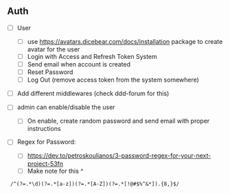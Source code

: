 ## Auth

- [ ] User

  - [ ] use https://avatars.dicebear.com/docs/installation package to create avatar for the user
  - [ ] Login with Access and Refresh Token System
  - [ ] Send email when account is created
  - [ ] Reset Password
  - [ ] Log Out (remove access token from the system somewhere)

- [ ] Add different middlewares (check ddd-forum for this)
- [ ] admin can enable/disable the user

  - [ ] On enable, create random password and send email with proper instructions

- [ ] Regex for Password:
  - [ ] https://dev.to/petroskoulianos/3-password-regex-for-your-next-project-53fn
  - [ ] Make note for this ^

```
 /^(?=.*\d)(?=.*[a-z])(?=.*[A-Z])(?=.*[!@#$%^&*]).{8,}$/
```
